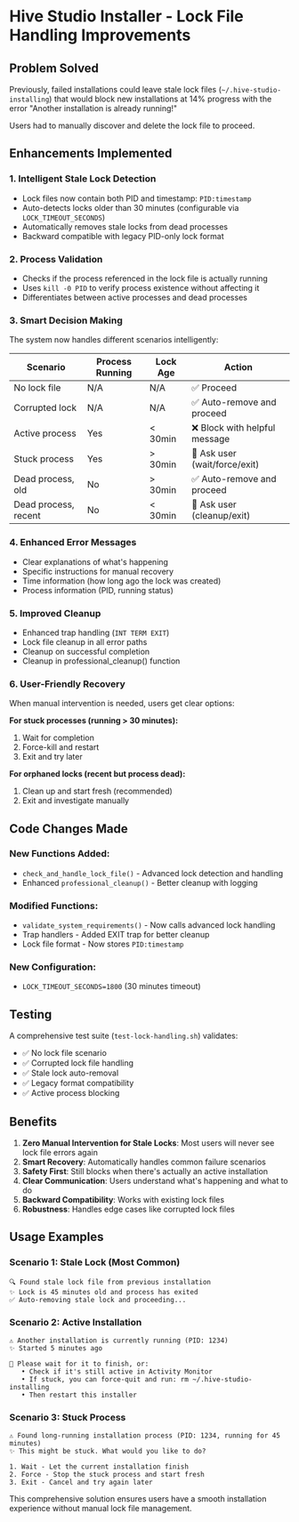 # Hive Studio Installer - Lock File Handling Improvements

## Problem Solved
Previously, failed installations could leave stale lock files (`~/.hive-studio-installing`) that would block new installations at 14% progress with the error "Another installation is already running!"

Users had to manually discover and delete the lock file to proceed.

## Enhancements Implemented

### 1. **Intelligent Stale Lock Detection**
- Lock files now contain both PID and timestamp: `PID:timestamp`
- Auto-detects locks older than 30 minutes (configurable via `LOCK_TIMEOUT_SECONDS`)
- Automatically removes stale locks from dead processes
- Backward compatible with legacy PID-only lock format

### 2. **Process Validation**
- Checks if the process referenced in the lock file is actually running
- Uses `kill -0 PID` to verify process existence without affecting it
- Differentiates between active processes and dead processes

### 3. **Smart Decision Making**
The system now handles different scenarios intelligently:

| Scenario | Process Running | Lock Age | Action |
|----------|----------------|----------|---------|
| No lock file | N/A | N/A | ✅ Proceed |
| Corrupted lock | N/A | N/A | ✅ Auto-remove and proceed |
| Active process | Yes | < 30min | ❌ Block with helpful message |
| Stuck process | Yes | > 30min | 🤔 Ask user (wait/force/exit) |
| Dead process, old | No | > 30min | ✅ Auto-remove and proceed |
| Dead process, recent | No | < 30min | 🤔 Ask user (cleanup/exit) |

### 4. **Enhanced Error Messages**
- Clear explanations of what's happening
- Specific instructions for manual recovery
- Time information (how long ago the lock was created)
- Process information (PID, running status)

### 5. **Improved Cleanup**
- Enhanced trap handling (`INT TERM EXIT`)
- Lock file cleanup in all error paths
- Cleanup on successful completion
- Cleanup in professional_cleanup() function

### 6. **User-Friendly Recovery**
When manual intervention is needed, users get clear options:

**For stuck processes (running > 30 minutes):**
1. Wait for completion
2. Force-kill and restart
3. Exit and try later

**For orphaned locks (recent but process dead):**
1. Clean up and start fresh (recommended)
2. Exit and investigate manually

## Code Changes Made

### New Functions Added:
- `check_and_handle_lock_file()` - Advanced lock detection and handling
- Enhanced `professional_cleanup()` - Better cleanup with logging

### Modified Functions:
- `validate_system_requirements()` - Now calls advanced lock handling
- Trap handlers - Added EXIT trap for better cleanup
- Lock file format - Now stores `PID:timestamp`

### New Configuration:
- `LOCK_TIMEOUT_SECONDS=1800` (30 minutes timeout)

## Testing
A comprehensive test suite (`test-lock-handling.sh`) validates:
- ✅ No lock file scenario
- ✅ Corrupted lock file handling
- ✅ Stale lock auto-removal
- ✅ Legacy format compatibility
- ✅ Active process blocking

## Benefits

1. **Zero Manual Intervention for Stale Locks**: Most users will never see lock file errors again
2. **Smart Recovery**: Automatically handles common failure scenarios
3. **Safety First**: Still blocks when there's actually an active installation
4. **Clear Communication**: Users understand what's happening and what to do
5. **Backward Compatibility**: Works with existing lock files
6. **Robustness**: Handles edge cases like corrupted lock files

## Usage Examples

### Scenario 1: Stale Lock (Most Common)
```
🔍 Found stale lock file from previous installation
✨ Lock is 45 minutes old and process has exited
✅ Auto-removing stale lock and proceeding...
```

### Scenario 2: Active Installation
```
⚠️ Another installation is currently running (PID: 1234)
✨ Started 5 minutes ago

🧠 Please wait for it to finish, or:
   • Check if it's still active in Activity Monitor
   • If stuck, you can force-quit and run: rm ~/.hive-studio-installing
   • Then restart this installer
```

### Scenario 3: Stuck Process
```
⚠️ Found long-running installation process (PID: 1234, running for 45 minutes)
✨ This might be stuck. What would you like to do?

1. Wait - Let the current installation finish
2. Force - Stop the stuck process and start fresh  
3. Exit - Cancel and try again later
```

This comprehensive solution ensures users have a smooth installation experience without manual lock file management.